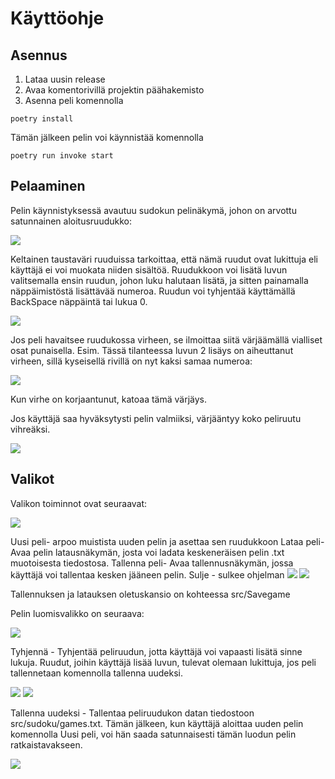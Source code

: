 
# Käyttöohje

## Asennus
1. Lataa uusin release
2. Avaa komentorivillä projektin päähakemisto
3. Asenna peli komennolla 
```
poetry install
```
Tämän jälkeen pelin voi käynnistää komennolla 
```
poetry run invoke start
```

## Pelaaminen
Pelin käynnistyksessä avautuu sudokun pelinäkymä, johon on arvottu satunnainen aloitusruudukko:

![](kuvat/peliruudukko.png)

Keltainen taustaväri ruuduissa tarkoittaa, että nämä ruudut ovat lukittuja eli käyttäjä ei voi muokata niiden sisältöä. 
Ruudukkoon voi lisätä luvun valitsemalla ensin ruudun, johon luku halutaan lisätä, ja sitten painamalla näppäimistöstä lisättävää numeroa. Ruudun voi tyhjentää käyttämällä BackSpace näppäintä tai lukua 0.

![](kuvat/pelilisays.png)

Jos peli havaitsee ruudukossa virheen, se ilmoittaa siitä värjäämällä vialliset osat punaisella. Esim. Tässä tilanteessa luvun 2 lisäys on aiheuttanut virheen, sillä kyseisellä rivillä on nyt kaksi samaa numeroa:

![](kuvat/pelivirhe.png)

Kun virhe on korjaantunut, katoaa tämä värjäys.

Jos käyttäjä saa hyväksytysti pelin valmiiksi, värjääntyy koko peliruutu vihreäksi.

![](kuvat/pelivalmis.png)

## Valikot
Valikon toiminnot ovat seuraavat:
 
 ![](kuvat/pelivalikko.png)
 
 Uusi peli- arpoo muistista uuden pelin ja asettaa sen ruudukkoon
 Lataa peli- Avaa pelin latausnäkymän, josta voi ladata keskeneräisen pelin .txt muotoisesta tiedostosa.
 Tallenna peli- Avaa tallennusnäkymän, jossa käyttäjä voi tallentaa kesken jääneen pelin.
 Sulje - sulkee ohjelman
 ![](kuvat/pelilatausnakyma.png)  ![](kuvat/pelitallennusnakyma.png)
 
 Tallennuksen ja latauksen oletuskansio on kohteessa src/Savegame
 
 Pelin luomisvalikko on seuraava:
 
 ![](kuvat/peliluomisvalikko.png)
 
 Tyhjennä - Tyhjentää peliruudun, jotta käyttäjä voi vapaasti lisätä sinne lukuja. Ruudut, joihin käyttäjä lisää luvun, tulevat olemaan lukittuja, jos peli tallennetaan komennolla tallenna uudeksi.
 
 ![](kuvat/pelityhja.png) ![](kuvat/peliluotu.png)
 
 Tallenna uudeksi - Tallentaa peliruudukon datan tiedostoon src/sudoku/games.txt. Tämän jälkeen, kun käyttäjä aloittaa uuden pelin komennolla Uusi peli, voi hän saada satunnaisesti tämän luodun pelin ratkaistavakseen.
 
 ![](kuvat/peliluotupelattavana.png)

